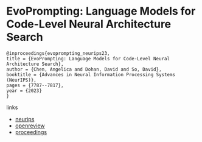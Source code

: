 # EvoPrompting: Language Models for Code-Level Neural Architecture Search

```
@inproceedings{evoprompting_neurips23,
title = {EvoPrompting: Language Models for Code-Level Neural Architecture Search},
author = {Chen, Angelica and Dohan, David and So, David},
booktitle = {Advances in Neural Information Processing Systems (NeurIPS)},
pages = {7787--7817},
year = {2023}
}
```

links
- [neurips](https://nips.cc/Conferences/2023/Schedule?showEvent=70729)
- [openreview](https://openreview.net/forum?id=ifbF4WdT8f)
- [proceedings](https://papers.nips.cc//paper_files/paper/2023/hash/184c1e18d00d7752805324da48ad25be-Abstract-Conference.html)
